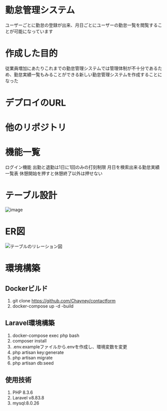 # 勤怠管理システム
ユーザーごとに勤怠の登録が出来、月日ごとにユーザーの勤怠一覧を閲覧することが可能になっています

# 作成した目的
従業員増加にあたりこれまでの勤怠管理システムでは管理体制が不十分であるため、勤怠実績一覧もみることができる新しい勤怠管理システムを作成することになった

# デプロイのURL

# 他のリポジトリ

# 機能一覧
ログイン機能
出勤と退勤は1日に1回のみの打刻制限
月日を検索出来る勤怠実績一覧表
休憩開始を押すと休憩終了以外は押せない

# テーブル設計
![image](https://github.com/Chayney/attendance/assets/158685403/ab5f8bd1-796a-4b54-a6b1-1f6e57f15431)


# ER図
![テーブルのリレーション図](https://github.com/Chayney/attendance/assets/158685403/08e6a1f4-9c36-4c1f-85d5-cc0383ec488d)

# 環境構築

## Dockerビルド
1. git clone https://github.com/Chayney/contactform
2. docker-compose up -d -build

## Laravel環境構築
1. docker-compose exec php bash
2. composer install
3. .env.exampleファイルから.envを作成し、環境変数を変更
4. php artisan key:generate
5. php artisan migrate
6. php artisan db:seed

## 使用技術
1. PHP 8.3.6
2. Laravel v8.83.8
3. mysql:8.0.26
